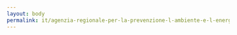 ```yaml
---
layout: body
permalink: it/agenzia-regionale-per-la-prevenzione-l-ambiente-e-l-energia-dell-emilia-romagna/
---
```



